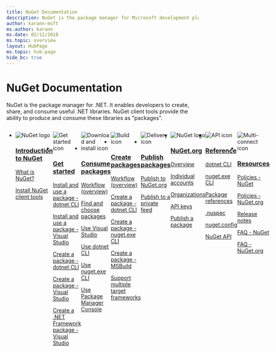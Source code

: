 ```yaml
---
title: NuGet Documentation
description: NuGet is the package manager for Microsoft development platforms including .NET. The NuGet client tools provide the ability to create and consume packages.
author: karann-msft
ms.author: karann
ms.date: 02/12/2018
ms.topic: overview
layout: HubPage 
ms.topic: hub-page
hide_bc: true
---
```


<div id="main" class="v2">
    <div class="container">
        <h1>NuGet Documentation</h1>
        <p>NuGet is the package manager for .NET. It enables developers to create, share, and consume useful .NET libraries. NuGet client tools provide the ability to produce and consume these libraries as "packages".</p> 

<ul id="index1" class="cardsF panelContent singlePanelContent cols cols4" style="float: left; display: flex!important;">
    <li>
        <div class="cardSize">
            <div class="cardPadding">
                <div class="card">
                    <div class="cardImageOuter">
                        <div class="cardImage">
                            <img src="https://docs.microsoft.com/media/logos/logo_nuget.svg" alt="NuGet logo" />
                        </div>
                    </div>
                    <div class="cardText">
                        <h3><a href="what-is-nuget.md">Introduction to NuGet</a></h3>
                        <p>
                            <a href="what-is-nuget.md">What is NuGet?</a>
                        </p>
                        <p>
                            <a href="install-nuget-client-tools.md">Install NuGet client tools</a>
                        </p>
                    </div>
                </div>
            </div>
        </div>
    </li>
    <li>
        <div class="cardSize">
            <div class="cardPadding">
                <div class="card">
                    <div class="cardImageOuter">
                        <div class="cardImage">
                            <img src="https://docs.microsoft.com/media/common/i_get-started.svg" alt="Get started icon" />
                        </div>
                    </div>
                    <div class="cardText">
                        <h3><a href="install-nuget-client-tools.md">Get started</a></h3>
                        <p>
                            <a href="quickstart/install-and-use-a-package-using-the-dotnet-cli.md">Install and use a package - dotnet CLI</a>
                        </p>
                        <p>
                            <a href="quickstart/install-and-use-a-package-in-visual-studio.md">Install and use a package - Visual Studio</a>
                        </p>
                        <p>
                            <a href="quickstart/create-and-publish-a-package-using-the-dotnet-cli.md">Create a package - dotnet CLI</a>
                        </p>
                        <p>
                            <a href="quickstart/create-and-publish-a-package-using-visual-studio.md">Create a package - Visual Studio</a>
                        </p>
                        <p>
                            <a href="quickstart/create-and-publish-a-package-using-visual-studio-net-framework.md">Create a .NET Framework package - Visual Studio</a>
                        </p>
                    </div>
                </div>
            </div>
        </div>
    </li>
    <li>
        <div class="cardSize">
            <div class="cardPadding">
                <div class="card">
                    <div class="cardImageOuter">
                        <div class="cardImage">
                            <img src="https://docs.microsoft.com//media/common/i_download-install.svg" alt="Download and install icon" />
                        </div>
                    </div>
                    <div class="cardText">
                        <h3><a href="consume-packages/overview-and-workflow.md">Consume packages</a></h3>
                        <p>
                            <a href="consume-packages/overview-and-workflow.md">Workflow (overview)</a>
                        </p>
                        <p>
                            <a href="consume-packages/finding-and-choosing-packages.md">Find and choose packages</a>
                        </p>
                        <p>
                            <a href="consume-packages/install-use-packages-visual-studio.md">Use Visual Studio</a>
                        </p>
                        <p>
                            <a href="consume-packages/install-use-packages-dotnet-cli.md">Use dotnet CLI</a>
                        </p>
                        <p>
                            <a href="consume-packages/install-use-packages-nuget-cli.md">Use nuget.exe CLI</a>
                        </p>
                        <p>
                            <a href="consume-packages/install-use-packages-powershell.md">Use Package Manager Console</a>
                        </p>
                    </div>
                </div>
            </div>
        </div>
    </li>
    <li>
        <div class="cardSize">
            <div class="cardPadding">
                <div class="card">
                    <div class="cardImageOuter">
                        <div class="cardImage">
                            <img src="https://docs.microsoft.com/media/common/i_build.svg" alt="Build icon" />
                        </div>
                    </div>
                    <div class="cardText">
                        <h3><a href="create-packages/overview-and-workflow.md">Create packages</a></h3>
                        <p>
                            <a href="create-packages/overview-and-workflow.md">Workflow (overview)</a>
                        </p>
                        <p>
                            <a href="create-packages/creating-a-package-dotnet-cli.md">Create a package - dotnet CLI</a>
                        </p>
                        <p>
                            <a href="create-packages/creating-a-package.md">Create a package - nuget.exe CLI</a>
                        </p>
                        <p>
                            <a href="create-packages/creating-a-package.md">Create a package - MSBuild</a>
                        </p>
                        <p>
                            <a href="create-packages/multiple-target-frameworks-project-file.md">Support multiple target frameworks</a>
                        </p>
                    </div>
                </div>
            </div>
        </div>
    </li>
        <li>
        <div class="cardSize">
            <div class="cardPadding">
                <div class="card">
                    <div class="cardImageOuter">
                        <div class="cardImage">
                            <img src="https://docs.microsoft.com/media/common/i_delivery.svg" alt="Delivery icon" />
                        </div>
                    </div>
                    <div class="cardText">
                        <h3><a href="nuget-org/publish-a-package.md">Publish packages</a></h3>
                        <p>
                            <a href="nuget-org/publish-a-package.md">Publish to NuGet.org</a>
                        </p>
                        <p>
                            <a href="hosting-packages/overview.md">Publish to a private feed</a>
                        </p>
                    </div>
                </div>
            </div>
        </div>
    </li>
    <li>
        <div class="cardSize">
            <div class="cardPadding">
                <div class="card">
                    <div class="cardImageOuter">
                        <div class="cardImage">
                            <img src="https://docs.microsoft.com/media/logos/logo_nuget.svg" alt="NuGet logo" />
                        </div>
                    </div>
                    <div class="cardText">
                        <h3><a href="nuget-org/overview-nuget-org.md">NuGet.org</a></h3>
                        <p>
                            <a href="nuget-org/overview-nuget-org.md">Overview</a>
                        </p>
                        <p>
                            <a href="nuget-org/individual-accounts.md">Individual accounts</a>
                        </p>
                        <p>
                            <a href="nuget-org/organizations-on-nuget-org.md">Organizations</a>
                        </p>
                        <p>
                            <a href="nuget-org/scoped-api-keys.md">API keys</a>
                        </p>
                        <p>
                            <a href="nuget-org/publish-a-package.md">Publish a package</a>
                        </p>
                    </div>
                </div>
            </div>
        </div>
    </li>
        <li>
        <div class="cardSize">
            <div class="cardPadding">
                <div class="card">
                    <div class="cardImageOuter">
                        <div class="cardImage">
                            <img src="https://docs.microsoft.com/media/common/i_reference.svg" alt="API icon" />
                        </div>
                    </div>
                    <div class="cardText">
                        <h3><a href="reference/nuspec.md">Reference</a></h3>
                        <p>
                            <a href="reference/dotnet-commands.md">dotnet CLI</a>
                        </p>
                        <p>
                            <a href="reference/nuget-exe-cli-reference.md">nuget.exe CLI</a>
                        <p>
                            <a href="consume-packages/package-references-in-project-files.md">Package references</a>
                        </p>
                        </p>
                        <p>
                            <a href="reference/nuspec.md">.nuspec</a>
                        </p>
                        <p>
                            <a href="reference/nuget-config-file.md">nuget.config</a>
                        </p>
                        <p>
                            <a href="api/overview.md">NuGet API</a>
                        </p>
                    </div>
                </div>
            </div>
        </div>
    </li>
    <li>
        <div class="cardSize">
            <div class="cardPadding">
                <div class="card">
                    <div class="cardImageOuter">
                        <div class="cardImage">
                            <img src="https://docs.microsoft.com//media/common/i_multi-connect.svg" alt="Multi-connect icon" />
                        </div>
                    </div>
                    <div class="cardText">
                        <h3><a href="policies/governance.md">Resources</a></h3>
                        <p>
                            <a href="policies/governance.md">Policies - NuGet</a>
                        </p>
                        <p>
                            <a href="nuget-org/policies/data-requests.md">Policies - NuGet.org</a>
                        </p>
                        <p>
                            <a href="release-notes/">Release notes</a>
                        </p>
                        <p>
                            <a href="faqs/nuget-faq.md">FAQ - NuGet</a>
                        </p>
                        <p>
                            <a href="nuget-org/nuget-org-faq.md">FAQ - NuGet.org</a>
                        </p>
                    </div>
                </div>
            </div>
        </div>
    </li>
</ul>
    </div>
</div>
